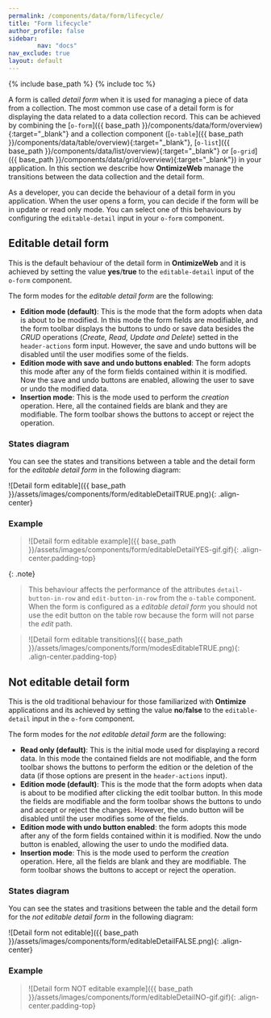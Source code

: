 ```yaml
---
permalink: /components/data/form/lifecycle/
title: "Form lifecycle"
author_profile: false
sidebar:
        nav: "docs"
nav_exclude: true
layout: default
---
```


{% include base_path %}
{% include toc %}

A form is called *detail form* when it is used for managing a piece of data from a collection. The most common use case of a detail form is for displaying the data related to a data collection record. This can be achieved by combining the [`o-form`]({{ base_path }}/components/data/form/overview){:target="_blank"} and a collection component ([`o-table`]({{ base_path }}/components/data/table/overview){:target="_blank"}, [`o-list`]({{ base_path }}/components/data/list/overview){:target="_blank"} or [`o-grid`]({{ base_path }}/components/data/grid/overview){:target="_blank"}) in your application. In this section we describe how **OntimizeWeb** manage the transitions between the data collection and the detail form.

As a developer, you can decide the behaviour of a detail form in you application. When the user opens a form, you can decide if the form will be in update or read only mode. You can select one of this behaviours by configuring the `editable-detail` input in your `o-form` component.

## Editable detail form

This is the default behaviour of the detail form in **OntimizeWeb** and it is achieved by setting the value **yes**/**true** to the `editable-detail` input of the `o-form` component.

The form modes for the *editable detail form* are the following:

* **Edition mode (default)**: This is the mode that the form adopts when data is about to be modified. In this mode the form fields are modifiable, and the form toolbar displays the buttons to undo or save data besides the *CRUD* operations (*Create, Read, Update and Delete*) setted in the `header-actions` form input. However, the save and undo buttons will be disabled until the user modifies some of the fields.
* **Edition mode with save and undo buttons enabled**: The form adopts this mode after any of the form fields contained within it is modified. Now the save and undo buttons are enabled, allowing the user to save or undo the modified data.
* **Insertion mode**: This is the mode used to perform the *creation* operation. Here, all the contained fields are blank and they are modifiable. The form toolbar shows the buttons to accept or reject the operation.

### States diagram

You can see the states and transitions between a table and the detail form for the *editable detail form* in the following diagram:

![Detail form editable]({{ base_path }}/assets/images/components/form/editableDetailTRUE.png){: .align-center}

### Example

>![Detail form editable example]({{ base_path }}/assets/images/components/form/editableDetailYES-gif.gif){: .align-center.padding-top}


{: .note}
>This behaviour affects the performance of the attributes `detail-button-in-row` and `edit-button-in-row` from the `o-table` component. When the form is configured as a *editable detail form* you should not use the edit button on the table row because the form will not parse the *edit* path.

>![Detail form editable transitions]({{ base_path }}/assets/images/components/form/modesEditableTRUE.png){: .align-center.padding-top}

## Not editable detail form

This is the old traditional behaviour for those familiarized with **Ontimize** applications and its achieved by setting the value **no**/**false** to the `editable-detail` input in the `o-form` component.

The form modes for the *not editable detail form* are the following:

* **Read only (default)**: This is the initial mode used for displaying a record data. In this mode the contained fields are not modifiable, and the form toolbar shows the buttons to perform the edition or the deletion of the data (if those options are present in the `header-actions` input).
* **Edition mode (default)**: This is the mode that the form adopts when data is about to be modified after clicking the edit toolbar button. In this mode the fields are modifiable and the form toolbar shows the buttons to undo and accept or reject the changes. However, the undo button will be disabled until the user modifies some of the fields.
* **Edition mode with undo button enabled**: the form adopts this mode after any of the form fields contained within it is modified. Now the undo button is enabled, allowing the user to undo the modified data.
* **Insertion mode**: This is the mode used to perform the *creation* operation. Here, all the fields are blank and they are modifiable. The form toolbar shows the buttons to accept or reject the operation.

### States diagram

You can see the states and trasitions between the table and the detail form for the *not editable detail form* in the following diagram:

![Detail form not editable]({{ base_path }}/assets/images/components/form/editableDetailFALSE.png){: .align-center}

### Example

>![Detail form NOT editable example]({{ base_path }}/assets/images/components/form/editableDetailNO-gif.gif){: .align-center.padding-top}
